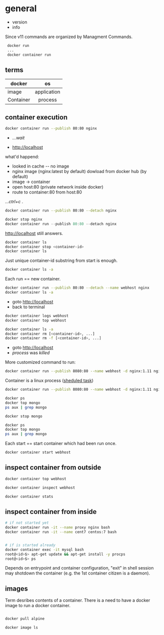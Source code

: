 # general

* version
* info

Since v11 commands are organized by Managment Commands.

```bash
 docker run
 ...
 docker container run
```

## terms

| docker    |     os      |
| --------- | :---------: |
| image     | application |
| Container |   process   |

## container execution

```bash
docker container run --publish 80:80 nginx
```

* *...wait*

* <http://localhost>

what'd happend:

* looked in cache -- no image
* nginx image (nginx:latest by default) dowload from docker hub (by default)
* image -> container
* open host:80 (private network inside docker)
* route to container:80 from host:80

*...ctrl+c* .

```bash
docker container run --publish 80:80 --detach nginx
```

```powershell
docker stop nginx
docker container run --publish 80:80 --detach nginx
```

<http://localhost> still answers.

```bash
docker container ls
docker container stop <container-id>
docker container ls
```

Just unique container-id substring from start is enough.

```bash
docker container ls -a
```

Each run == new container.

```bash
docker container run --publish 80:80 --detach --name webhost nginx
docker container ls -a
```

* goto <http://localhost>
* back to terminal

```bash
docker container logs webhost
docker container top webhost
```

```bash
docker container ls -a
docker container rm [<container-id>, ...]
docker container rm -f [<container-id>, ...]
```

* goto <http://localhost>
* *process* was *killed*

More customized command to run:

```bash
docker container run --publish 8080:80 --name webhost -d nginx:1.11 nginx -T
```

Container is a linux process ([sheduled task](https://stackoverflow.com/questions/807506/threads-vs-processes-in-linux))

```bash
docker container run --publish 8080:80 --name webhost -d nginx:1.11 nginx -T

docker ps
docker top mongo
ps aux | grep mongo

docker stop mongo

docker ps
docker top mongo
ps aux | grep mongo
```

Each start == start container which had been run once.

```bash
docker container start webhost
```

## inspect container from outside

```bash
docker container top webhost

docker container inspect webhost

docker container stats
```

## inspect container from inside

```bash
# if not started yet
docker container run -it --name proxy nginx bash
docker container run -it --name cent7 centos:7 bash


# if is started already
docker container exec -it mysql bash
root@<id>$> apt-get update && apt-get install -y procps
root@<id>$> ps
```

Depends on entrypoint and container configuration, "exit" in shell session may shotdown the container (e.g. the 1st container citizen is a daemon).

## images

Term desribes contents of a container. There is a need to have a docker image to run a docker container.

```bash

docker pull alpine

docker image ls
```
